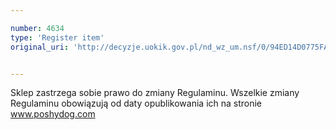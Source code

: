 ```yaml
---

number: 4634
type: 'Register item'
original_uri: 'http://decyzje.uokik.gov.pl/nd_wz_um.nsf/0/94ED14D0775FA4FFC1257B710039ED11?OpenDocument'


---
```


Sklep zastrzega sobie prawo do zmiany Regulaminu. Wszelkie zmiany Regulaminu obowiązują od daty opublikowania ich na stronie www.poshydog.com
